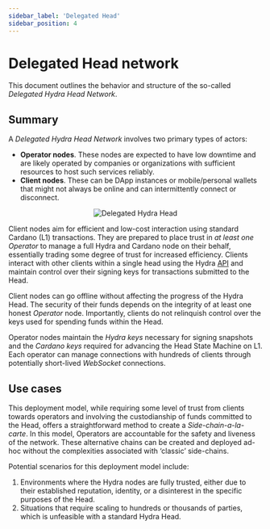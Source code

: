 ```yaml
---
sidebar_label: 'Delegated Head'
sidebar_position: 4
---
```


# Delegated Head network

This document outlines the behavior and structure of the so-called _Delegated Hydra Head Network_.

## Summary

A _Delegated Hydra Head Network_ involves two primary types of actors:

* **Operator nodes**. These nodes are expected to have low downtime and are likely operated by companies or organizations with sufficient resources to host such services reliably.
* **Client nodes**. These can be DApp instances or mobile/personal wallets that might not always be online and can intermittently connect or disconnect.


<p align="center">
  <img
    src={require('./delegated-head.png').default}
    alt="Delegated Hydra Head"
    height={400}
  />
</p>

Client nodes aim for efficient and low-cost interaction using standard Cardano (L1) transactions. They are prepared to place trust in *at least one* _Operator_ to manage a full Hydra and Cardano node on their behalf, essentially trading some degree of trust for increased efficiency. Clients interact with other clients within a single head using the Hydra [API](/api-reference) and maintain control over their signing keys for transactions submitted to the Head.

Client nodes can go offline without affecting the progress of the Hydra Head. The security of their funds depends on the integrity of at least one honest _Operator_ node. Importantly, clients do not relinquish control over the keys used for spending funds within the Head.

Operator nodes maintain the _Hydra keys_ necessary for signing snapshots and the _Cardano keys_ required for advancing the Head State Machine on L1. Each operator can manage connections with hundreds of clients through potentially short-lived _WebSocket_ connections.

## Use cases

This deployment model, while requiring some level of trust from clients towards operators and involving the custodianship of funds committed to the Head, offers a straightforward method to create a _Side-chain-a-la-carte_. In this model, Operators are accountable for the safety and liveness of the network. These alternative chains can be created and deployed ad-hoc without the complexities associated with ‘classic’ side-chains.

Potential scenarios for this deployment model include:

1. Environments where the Hydra nodes are fully trusted, either due to their established reputation, identity, or a disinterest in the specific purposes of the Head.
2. Situations that require scaling to hundreds or thousands of parties, which is unfeasible with a standard Hydra Head.